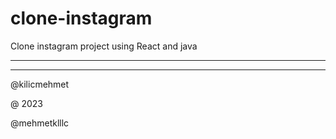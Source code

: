 # clone-instagram
Clone instagram project using  React and java


-----------------------------------

***********************************

@kilicmehmet

@ 2023

@mehmetklllc
